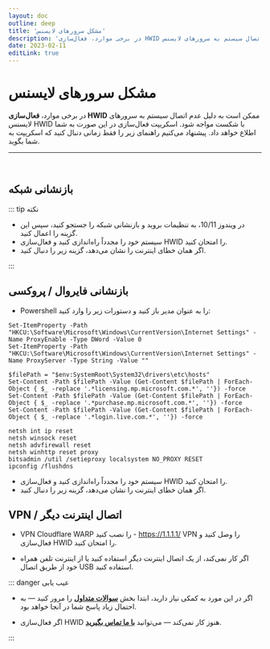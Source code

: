 ```yaml
---
layout: doc
outline: deep
title: 'مشکل سرورهای لایسنس'
description: 'در برخی موارد، فعال‌سازی HWID ممکن است به دلیل عدم اتصال سیستم به سرورهای لایسنس HWID با شکست مواجه شود.'
date: 2023-02-11
editLink: true
---
```


# مشکل سرورهای لایسنس

در برخی موارد، **فعال‌سازی HWID** ممکن است به دلیل عدم اتصال سیستم به سرورهای لایسنس HWID با شکست مواجه شود. اسکریپت فعال‌سازی در این صورت به شما اطلاع خواهد داد.
پیشنهاد می‌کنیم راهنمای زیر را فقط زمانی دنبال کنید که اسکریپت به شما بگوید.

<hr/><br/>

## بازنشانی شبکه

::: tip نکته

- در ویندوز 10/11، به تنظیمات بروید و بازنشانی شبکه را جستجو کنید، سپس این گزینه را اعمال کنید.
- سیستم خود را مجدداً راه‌اندازی کنید و فعال‌سازی HWID را امتحان کنید.
- اگر همان خطای اینترنت را نشان می‌دهد، گزینه زیر را دنبال کنید.

:::

## بازنشانی فایروال / پروکسی

- Powershell را به عنوان مدیر باز کنید و دستورات زیر را وارد کنید:

```shell
Set-ItemProperty -Path "HKCU:\Software\Microsoft\Windows\CurrentVersion\Internet Settings" -Name ProxyEnable -Type DWord -Value 0
Set-ItemProperty -Path "HKCU:\Software\Microsoft\Windows\CurrentVersion\Internet Settings" -Name ProxyServer -Type String -Value ""

$filePath = "$env:SystemRoot\System32\drivers\etc\hosts"
Set-Content -Path $filePath -Value (Get-Content $filePath | ForEach-Object { $_ -replace '.*licensing.mp.microsoft.com.*', ''}) -force
Set-Content -Path $filePath -Value (Get-Content $filePath | ForEach-Object { $_ -replace '.*purchase.mp.microsoft.com.*', ''}) -force
Set-Content -Path $filePath -Value (Get-Content $filePath | ForEach-Object { $_ -replace '.*login.live.com.*', ''}) -force

netsh int ip reset
netsh winsock reset
netsh advfirewall reset
netsh winhttp reset proxy
bitsadmin /util /setieproxy localsystem NO_PROXY RESET
ipconfig /flushdns
```

- سیستم خود را مجدداً راه‌اندازی کنید و فعال‌سازی HWID را امتحان کنید.
- اگر همان خطای اینترنت را نشان می‌دهد، گزینه زیر را دنبال کنید.

## VPN / اتصال اینترنت دیگر

- VPN Cloudflare WARP را نصب کنید - https://1.1.1.1/
  VPN را وصل کنید و فعال‌سازی HWID را امتحان کنید.

- اگر کار نمی‌کند، از یک اتصال اینترنت دیگر استفاده کنید یا از اینترنت تلفن همراه خود از طریق اتصال USB استفاده کنید.


::: danger عیب یابی

- اگر در این مورد به کمکی نیاز دارید، ابتدا بخش [**سوالات متداول**](./faq) را مرور کنید — به احتمال زیاد پاسخ شما در آنجا خواهد بود.

- اگر فعال‌سازی HWID هنوز کار نمی‌کند — می‌توانید [**با ما تماس بگیرید**](./troubleshoot).

:::
